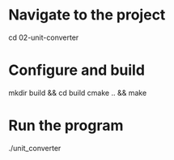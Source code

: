 # Navigate to the project
cd 02-unit-converter

# Configure and build
mkdir build && cd build
cmake .. && make

# Run the program
./unit_converter